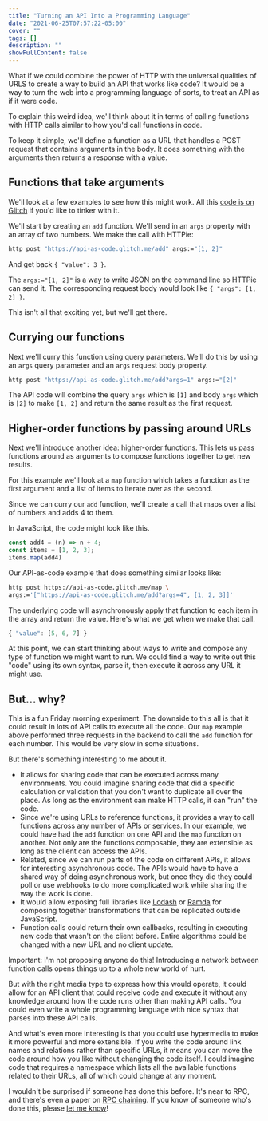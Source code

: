 ```yaml
---
title: "Turning an API Into a Programming Language"
date: "2021-06-25T07:57:22-05:00"
cover: ""
tags: []
description: ""
showFullContent: false
---
```


What if we could combine the power of HTTP with the universal qualities of URLS to create a way to build an API that works like code? It would be a way to turn the web into a programming language of sorts, to treat an API as if it were code.

To explain this weird idea, we'll think about it in terms of calling functions with HTTP calls similar to how you'd call functions in code.

To keep it simple, we'll define a function as a URL that handles a POST request that contains arguments in the body. It does something with the arguments then returns a response with a value.

## Functions that take arguments

We'll look at a few examples to see how this might work. All this [code is on Glitch](https://glitch.com/edit/#!/api-as-code) if you'd like to tinker with it.

We'll start by creating an `add` function. We'll send in an `args` property with an array of two numbers. We make the call with HTTPie:

```sh
http post "https://api-as-code.glitch.me/add" args:="[1, 2]"
```

And get back `{ "value": 3 }`.

The `args:="[1, 2]"` is a way to write JSON on the command line so HTTPie can send it. The corresponding request body would look like `{ "args": [1, 2] }`.

This isn't all that exciting yet, but we'll get there.

## Currying our functions

Next we'll curry this function using query parameters. We'll do this by using an `args` query parameter and an `args` request body property.

```sh
http post "https://api-as-code.glitch.me/add?args=1" args:="[2]"
```

The API code will combine the query `args` which is `[1]` and body `args` which is `[2]` to make `[1, 2]` and return the same result as the first request.

## Higher-order functions by passing around URLs

Next we'll introduce another idea: higher-order functions. This lets us pass functions around as arguments to compose functions together to get new results.

For this example we'll look at a `map` function which takes a function as the first argument and a list of items to iterate over as the second.

Since we can curry our `add` function, we'll create a call that maps over a list of numbers and adds 4 to them.

In JavaScript, the code might look like this.

```js
const add4 = (n) => n + 4;
const items = [1, 2, 3];
items.map(add4)
```

Our API-as-code example that does something similar looks like:

```sh
http post https://api-as-code.glitch.me/map \
args:='["https://api-as-code.glitch.me/add?args=4", [1, 2, 3]]'
```

The underlying code will asynchronously apply that function to each item in the array and return the value. Here's what we get when we make that call.

```js
{ "value": [5, 6, 7] }
```

At this point, we can start thinking about ways to write and compose any type of function we might want to run. We could find a way to write out this "code" using its own syntax, parse it, then execute it across any URL it might use.

## But... why?

This is a fun Friday morning experiment. The downside to this all is that it could result in lots of API calls to execute all the code. Our `map` example above performed three requests in the backend to call the `add` function for each number. This would be very slow in some situations.

But there's something interesting to me about it.

* It allows for sharing code that can be executed across many environments. You could imagine sharing code that did a specific calculation or validation that you don't want to duplicate all over the place. As long as the environment can make HTTP calls, it can "run" the code.
* Since we're using URLs to reference functions, it provides a way to call functions across any number of APIs or services. In our example, we could have had the `add` function on one API and the `map` function on another. Not only are the functions composable, they are extensible as long as the client can access the APIs.
* Related, since we can run parts of the code on different APIs, it allows for interesting asynchronous code. The APIs would have to have a shared way of doing asynchronous work, but once they did they could poll or use webhooks to do more complicated work while sharing the way the work is done.
* It would allow exposing full libraries like [Lodash](https://lodash.com/) or [Ramda](https://ramdajs.com/) for composing together transformations that can be replicated outside JavaScript.
* Function calls could return their own callbacks, resulting in executing new code that wasn't on the client before. Entire algorithms could be changed with a new URL and no client update.

Important: I'm not proposing anyone do this! Introducing a network between function calls opens things up to a whole new world of hurt.

But with the right media type to express how this would operate, it could allow for an API client that could receive code and execute it without any knowledge around how the code runs other than making API calls. You could even write a whole programming language with nice syntax that parses into these API calls.

And what's even more interesting is that you could use hypermedia to make it more powerful and more extensible. If you write the code around link names and relations rather than specific URLs, it means you can move the code around how you like without changing the code itself. I could imagine code that requires a namespace which lists all the available functions related to their URLs, all of which could change at any moment.

I wouldn't be surprised if someone has done this before. It's  near to RPC, and there's even a paper on [RPC chaining](https://www.microsoft.com/en-us/research/wp-content/uploads/2009/04/rpcchains-nsdi2009.pdf). If you know of someone who's done this, please [let me know](/contact/)!
